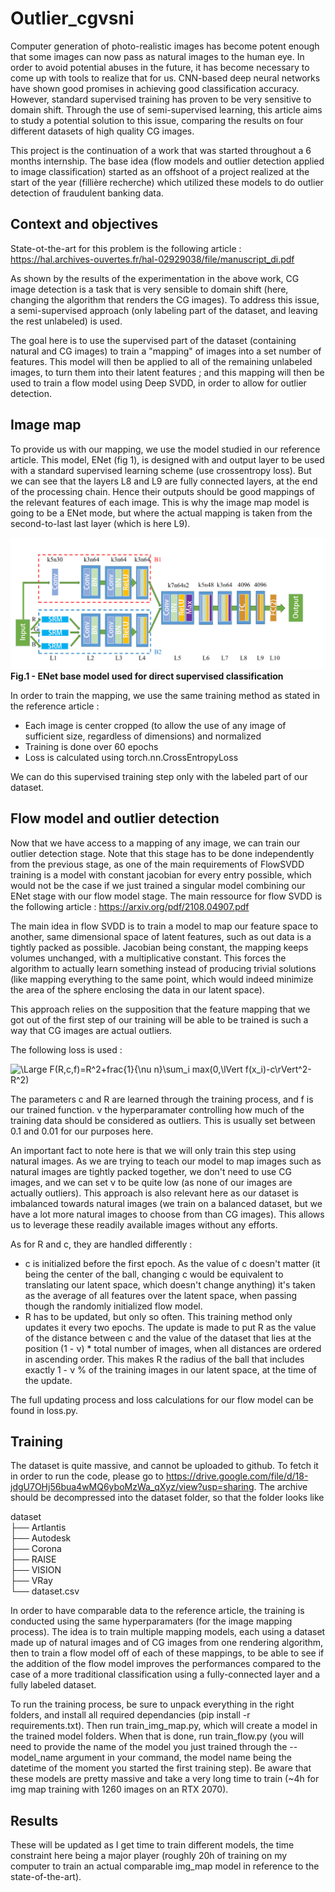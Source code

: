 # Outlier_cgvsni

Computer generation of photo-realistic images has become potent enough that some images can now pass as natural images to the human eye. In order to avoid potential abuses in the future, it has become necessary to come up with tools to realize that for us. CNN-based deep neural networks have shown good promises in achieving good classification accuracy. However, standard supervised training has proven to be very sensitive to domain shift. Through the use of semi-supervised learning, this article aims to study a potential solution to this issue, comparing the results on four different datasets of high quality CG images.

This project is the continuation of a work that was started throughout a 6 months internship. The base idea (flow models and outlier detection applied to image classification) started as an offshoot of a project realized at the start of the year (fillière recherche) which utilized these models to do outlier detection of fraudulent banking data.

## Context and objectives

State-ot-the-art for this problem is the following article : <https://hal.archives-ouvertes.fr/hal-02929038/file/manuscript_di.pdf>

As shown by the results of the experimentation in the above work, CG image detection is a task that is very sensible to domain shift (here, changing the algorithm that renders the CG images). To address this issue, a semi-supervised approach (only labeling part of the dataset, and leaving the rest unlabeled) is used.

The goal here is to use the supervised part of the dataset (containing natural and CG images) to train a "mapping" of images into a set number of features. This model will then be applied to all of the remaining unlabeled images, to turn them into their latent features ; and this mapping will then be used to train a flow model using Deep SVDD, in order to allow for outlier detection.

## Image map

To provide us with our mapping, we use the model studied in our reference article. This model, ENet (fig 1), is designed with and output layer to be used with a standard supervised learning scheme (use crossentropy loss). But we can see that the layers L8 and L9 are fully connected layers, at the end of the processing chain. Hence their outputs should be good mappings of the relevant features of each image. This is why the image map model is going to be a ENet mode, but where the actual mapping is taken from the second-to-last last layer (which is here L9).

![figure1](enet.png)
<b>Fig.1 - ENet base model used for direct supervised classification</b>

In order to train the mapping, we use the same training method as stated in the reference article :

-   Each image is center cropped (to allow the use of any image of sufficient size, regardless of dimensions) and normalized
-   Training is done over 60 epochs
-   Loss is calculated using torch.nn.CrossEntropyLoss

We can do this supervised training step only with the labeled part of our dataset.

## Flow model and outlier detection

Now that we have access to a mapping of any image, we can train our outlier detection stage. Note that this stage has to be done independently from the previous stage, as one of the main requirements of FlowSVDD training is a model with constant jacobian for every entry possible, which would not be the case if we just trained a singular model combining our ENet stage with our flow model stage. The main ressource for flow SVDD is the following article : <https://arxiv.org/pdf/2108.04907.pdf>

The main idea in flow SVDD is to train a model to map our feature space to another, same dimensional space of latent features, such as out data is a tightly packed as possible. Jacobian being constant, the mapping keeps volumes unchanged, with a multiplicative constant. This forces the algorithm to actually learn something instead of producing trivial solutions (like mapping everything to the same point, which would indeed minimize the area of the sphere enclosing the data in our latent space).

This approach relies on the supposition that the feature mapping that we got out of the first step of our training will be able to be trained is such a way that CG images are actual outliers.

The following loss is used :

![\\Large F(R,c,f)=R^2+frac{1}{\\nu n}\\sum_i max(0,\\lVert f(x_i)-c\\rVert^2-R^2)](https://latex.codecogs.com/svg.latex?\Large&space;F%28R,c,f%29=R^2+\frac{1}{\nu%20n}\sum_i%20max%280,\lVert%20f%28x_i%29-c\rVert^2-R^2%29)

The parameters c and R are learned through the training process, and f is our trained function. <span>ν</span> the hyperparamater controlling how much of the training data should be considered as outliers. This is usually set between 0.1 and 0.01 for our purposes here.

An important fact to note here is that we will only train this step using natural images. As we are trying to teach our model to map images such as natural images are tightly packed together, we don't need to use CG images, and we can set <span>ν</span> to be quite low (as none of our images are actually outliers). This approach is also relevant here as our dataset is imbalanced towards natural images (we train on a balanced dataset, but we have a lot more natural images to choose from than CG images). This allows us to leverage these readily available images without any efforts.

As for R and c, they are handled differently :

-   c is initialized before the first epoch. As the value of c doesn't matter (it being the center of the ball, changing c would be equivalent to translating our latent space, which doesn't change anything) it's taken as the average of all features over the latent space, when passing though the randomly initialized flow model.
-   R has to be updated, but only so often. This training method only updates it every two epochs. The update is made to put R as the value of the distance between c and the value of the dataset that lies at the position (1 - <span>ν</span>) \* total number of images, when all distances are ordered in ascending order. This makes R the radius of the ball that includes exactly 1 - <span>ν</span> %  of the training images in our latent space, at the time of the update.

The full updating process and loss calculations for our flow model can be found in loss.py.

## Training

The dataset is quite massive, and cannot be uploaded to github. To fetch it in order to run the code, please go to <https://drive.google.com/file/d/18-jdgU7OHj56bua4wMQ6yboMzWa_qXyz/view?usp=sharing>. The archive should be decompressed into the dataset folder, so that the folder looks like

dataset  
├── Artlantis  
├── Autodesk  
├── Corona  
├── RAISE  
├── VISION  
├── VRay  
└── dataset.csv

In order to have comparable data to the reference article, the training is conducted using the same hyperparamaters (for the image mapping process). The idea is to train multiple mapping models, each using a dataset made up of natural images and of CG images from one rendering algorithm, then to train a flow model off of each of these mappings, to be able to see if the addition of the flow model improves the performances compared to the case of a more traditional classification using a fully-connected layer and a fully labeled dataset.

To run the training process, be sure to unpack everything in the right folders, and install all required dependancies (pip install -r requirements.txt). Then run train_img_map.py, which will create a model in the trained model folders. When that is done, run train_flow.py (you will need to provide the name of the model you just trained through the --model_name argument in your command, the model name being the datetime of the moment you started the first training step). Be aware that these models are pretty massive and take a very long time to train (~4h for img map training with 1260 images on an RTX 2070).

## Results

These will be updated as I get time to train different models, the time constraint here being a major player (roughly 20h of training on my computer to train an actual comparable img_map model in reference to the state-of-the-art).
